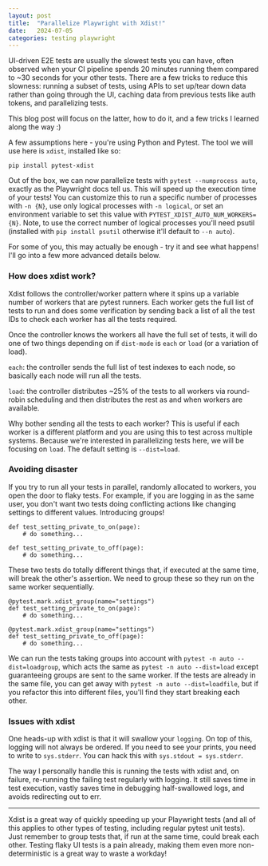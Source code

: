 ```yaml
---
layout: post
title:  "Parallelize Playwright with Xdist!"
date:   2024-07-05
categories: testing playwright
---
```


UI-driven E2E tests are usually the slowest tests you can have, often observed when your CI pipeline spends 20 minutes running them compared to ~30 seconds for your other tests. There are a few tricks to reduce this slowness: running a subset of tests, using APIs to set up/tear down data rather than going through the UI, caching data from previous tests like auth tokens, and parallelizing tests. 

This blog post will focus on the latter, how to do it, and a few tricks I learned along the way :)

A few assumptions here - you're using Python and Pytest. The tool we will use here is `xdist`, installed like so:

```
pip install pytest-xdist
```

Out of the box, we can now parallelize tests with `pytest --numprocess auto`, exactly as the Playwright docs tell us. This will speed up the execution time of your tests! You can customize this to run a specific number of processes with `-n {N}`, use only logical processes with `-n logical`, or set an environment variable to set this value with `PYTEST_XDIST_AUTO_NUM_WORKERS={N}`. Note, to use the correct number of logical processes you'll need psutil (installed with `pip install psutil` otherwise it'll default to `--n auto`). 

For some of you, this may actually be enough - try it and see what happens! I'll go into a few more advanced details below.

### How does xdist work?
Xdist follows the controller/worker pattern where it spins up a variable number of workers that are pytest runners. Each worker gets the full list of tests to run and does some verification by sending back a list of all the test IDs to check each worker has all the tests required.

Once the controller knows the workers all have the full set of tests, it will do one of two things depending on if `dist-mode` is `each` or `load` (or a variation of load).

`each`: the controller sends the full list of test indexes to each node, so basically each node will run all the tests.

`load`: the controller distributes ~25% of the tests to all workers via round-robin scheduling and then distributes the rest as and when workers are available.

Why bother sending all the tests to each worker? This is useful if each worker is a different platform and you are using this to test across multiple systems. Because we're interested in parallelizing tests here, we will be focusing on `load`. The default setting is `--dist=load`.

### Avoiding disaster
If you try to run all your tests in parallel, randomly allocated to workers, you open the door to flaky tests. For example, if you are logging in as the same user, you don't want two tests doing conflicting actions like changing settings to different values. Introducing groups!

```
def test_setting_private_to_on(page):
    # do something...

def test_setting_private_to_off(page):
    # do something...
```

These two tests do totally different things that, if executed at the same time, will break the other's assertion. We need to group these so they run on the same worker sequentially.

```
@pytest.mark.xdist_group(name="settings")
def test_setting_private_to_on(page):
    # do something...

@pytest.mark.xdist_group(name="settings")
def test_setting_private_to_off(page):
    # do something...
```

We can run the tests taking groups into account with `pytest -n auto --dist=loadgroup`, which acts the same as `pytest -n auto --dist=load` except guaranteeing groups are sent to the same worker. If the tests are already in the same file, you can get away with `pytest -n auto --dist=loadfile`, but if you refactor this into different files, you'll find they start breaking each other.

### Issues with xdist
One heads-up with xdist is that it will swallow your `logging`. On top of this, logging will not always be ordered. If you need to see your prints, you need to write to `sys.stderr`. You can hack this with `sys.stdout = sys.stderr`.

The way I personally handle this is running the tests with xdist and, on failure, re-running the failing test regularly with logging. It still saves time in test execution, vastly saves time in debugging half-swallowed logs, and avoids redirecting out to err.

--------
Xdist is a great way of quickly speeding up your Playwright tests (and all of this applies to other types of testing, including regular pytest unit tests). Just remember to group tests that, if run at the same time, could break each other. Testing flaky UI tests is a pain already, making them even more non-deterministic is a great way to waste a workday!